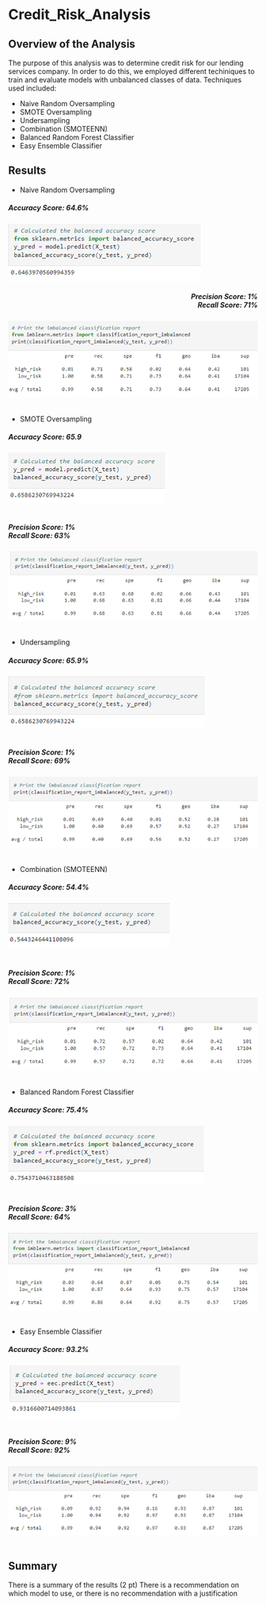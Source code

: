 # Credit_Risk_Analysis

## Overview of the Analysis

The purpose of this analysis was to determine credit risk for our lending services company.  In order to do this, we employed different techiniques to train and evaluate models with unbalanced classes of data.  Techniques used included:

-  Naive Random Oversampling
-  SMOTE Oversampling
-  Undersampling
-  Combination (SMOTEENN)
-  Balanced Random Forest Classifier
-  Easy Ensemble Classifier

## Results

-  Naive Random Oversampling
<div class="container" align="left">
  <div style="background-image">
    <h5 align="left">Accuracy Score: 64.6%</h5>
    <img src="https://github.com/nseddon/Credit_Risk_Analysis/blob/main/images/Naive_accuracy.PNG">
  </div>
</div>

<div class="container" align="right">
  <div style="background-image">
    <h5 align="right">Precision Score: 1%<br> Recall Score: 71%</h5>
    <img src="https://github.com/nseddon/Credit_Risk_Analysis/blob/main/images/Naive_precision_recall.PNG">
  </div>
</div><br>


-  SMOTE Oversampling
<div class="container" align="left">
  <div style="background-image">
    <h5 align="left">Accuracy Score: 65.9</h5>
    <img src="https://github.com/nseddon/Credit_Risk_Analysis/blob/main/images/SMOTE_accuracy.PNG">
  </div>
</div><br>

<div class="container" align="left">
  <div style="background-image">
    <h5 align="left">Precision Score: 1%<br> Recall Score: 63%</h5>
    <img src="https://github.com/nseddon/Credit_Risk_Analysis/blob/main/images/SMOTE_precision_recall.PNG">
  </div>
</div><br>

-  Undersampling
<div class="container" align="left">
  <div style="background-image">
    <h5 align="left">Accuracy Score: 65.9%</h5>
    <img src="https://github.com/nseddon/Credit_Risk_Analysis/blob/main/images/Undersampling_accuracy.PNG">
  </div>
</div><br>

<div class="container" align="left">
  <div style="background-image">
    <h5 align="left">Precision Score: 1%<br> Recall Score: 69%</h5>
    <img src="https://github.com/nseddon/Credit_Risk_Analysis/blob/main/images/Undersampling_precision_recall.PNG">
  </div>
</div><br>

-  Combination (SMOTEENN)
<div class="container" align="left">
  <div style="background-image">
    <h5 align="left">Accuracy Score: 54.4%</h5>
    <img src="https://github.com/nseddon/Credit_Risk_Analysis/blob/main/images/Combination_accuracy.PNG">
  </div>
</div><br>

<div class="container" align="left">
  <div style="background-image">
    <h5 align="left">Precision Score: 1%<br> Recall Score: 72%</h5>
    <img src="https://github.com/nseddon/Credit_Risk_Analysis/blob/main/images/Combination_precision_recall.PNG">
  </div>
</div><br>

-  Balanced Random Forest Classifier
<div class="container" align="left">
  <div style="background-image">
    <h5 align="left">Accuracy Score: 75.4%</h5>
    <img src="https://github.com/nseddon/Credit_Risk_Analysis/blob/main/images/BRFC_accuracy.PNG">
  </div>
</div><br>

<div class="container" align="left">
  <div style="background-image">
    <h5 align="left">Precision Score: 3%<br> Recall Score: 64%</h5>
    <img src="https://github.com/nseddon/Credit_Risk_Analysis/blob/main/images/BRFC_precision_recall.PNG">
  </div>
</div><br>

-  Easy Ensemble Classifier
<div class="container" align="left">
  <div style="background-image">
    <h5 align="left">Accuracy Score: 93.2%</h5>
    <img src="https://github.com/nseddon/Credit_Risk_Analysis/blob/main/images/EEC_accuracy.PNG">
  </div>
</div><br>

<div class="container" align="left">
  <div style="background-image">
    <h5 align="left">Precision Score: 9%<br> Recall Score: 92%</h5>
    <img src="https://github.com/nseddon/Credit_Risk_Analysis/blob/main/images/EEC_precision_recall.PNG">
  </div>
</div><br>

## Summary

There is a summary of the results (2 pt)
There is a recommendation on which model to use, or there is no recommendation with a justification
